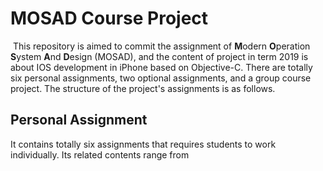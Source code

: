 # MOSAD Course Project

​      This repository is aimed to commit the assignment of **M**odern **O**peration **S**ystem **A**nd **D**esign (MOSAD), and the content of project in term 2019 is about IOS development in iPhone based on Objective-C. There are totally six personal assignments, two optional assignments, and a group course project. The structure of the project's assignments is as follows.

## Personal Assignment

It contains totally six assignments that requires students to work individually. Its related contents range from